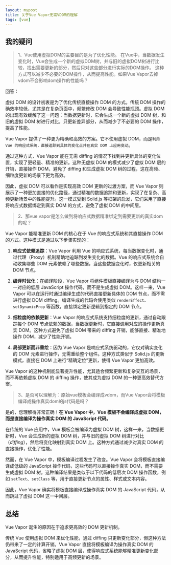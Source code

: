 ```yaml
---
layout: mypost
title: 关于Vue Vapor无需VDOM的理解
tags: [vue]
---
```


## 我的疑问

> 1、Vue使用虚拟DOM的主要目的是为了优化性能。 在Vue中，当数据发生变化时，Vue会生成一个新的虚拟DOM树，并与旧的虚拟DOM树进行比较，找出需要更新的部分，然后只对这些部分进行实际的DOM操作。 这种方式可以减少不必要的DOM操作，从而提高性能。如果Vue Vapor去掉vdom不会影响dom操作的性能吗？

回答：

虚拟 DOM 的设计初衷是为了优化传统直接操作 DOM 的方式。传统 DOM 操作的确效率较低，尤其是在复杂页面中，频繁修改 DOM 会导致性能瓶颈。虚拟 DOM 的出现有效缓解了这一问题：当数据更新时，它会生成一个新的虚拟 DOM 树，和旧的虚拟 DOM 树进行对比，只更新差异部分，从而减少了不必要的 DOM 操作，提高了性能。

Vue Vapor 提供了一种更为精确和高效的方案。它不使用虚拟 DOM，而是`利用 Vue 的响应式系统，直接追踪到具体的变化点并在真实 DOM 上应用变动`。

通过这种方式，Vue Vapor 能在无需 diffing 的情况下找到并更新具体的变化位置，实现了更轻量、精准的更新。这种无虚拟 DOM 的模式减少了虚拟 DOM 层的开销，直接操作 DOM，避免了 diffing 和生成虚拟 DOM 树的过程，这在高频、细粒度更新的场景下更为高效。

因此，虚拟 DOM 可以看作是实现高效 DOM 更新的过渡方案，而 Vue Vapor 则展示了一种更加直接的优化路径，通过精准的数据追踪和更新，实现了在复杂、高频更新场景中的性能提升。这一模式受到 Solid.js 等框架的启发，它们采用了直接将响应式数据绑定到真实 DOM 的方式，避免了虚拟 DOM 的中间层。

> 2、那vue vapor是怎么做到将响应式数据精准绑定到需要更新的真实dom的呢？

Vue Vapor 能精准更新 DOM 的核心在于 Vue 的响应式系统和其直接操作 DOM 的方式。这种模式是通过以下步骤实现的：

1. **响应式依赖追踪**：Vue Vapor 利用 Vue 的响应式系统，每当数据变化时，通过代理（Proxy）机制精确地追踪到发生变化的数据。Vue 的响应式系统会自动收集哪些 DOM 元素依赖了哪些数据，当这些数据变化时，仅更新相关的 DOM 节点。

2. **编译时优化**：在编译阶段，Vue Vapor 将组件模板直接编译为与 DOM 结构一一对应的低层 JavaScript 操作代码，而不是生成虚拟 DOM。这样一来，Vue Vapor 可以在运行时通过编译生成的代码直接更新具体的 DOM 节点，而不需进行虚拟 DOM diffing。编译生成的代码会使用类似 `renderEffect`、`setDynamicProp` 等函数，直接绑定更新逻辑到指定的 DOM 节点。

3. **细粒度的依赖更新**：Vue Vapor 的响应式系统支持细粒度的更新，通过自动跟踪每个 DOM 节点依赖的数据，当数据更新时，它直接调用对应的操作更新真实 DOM。这种方式避免了虚拟 DOM 带来的 diffing 开销，能够直接、精准地操作 DOM，减少了性能开销。

4. **局部更新而非重绘**：因为 Vue Vapor 是响应式系统驱动的，它仅对确实变化的 DOM 元素进行操作，无需重绘整个组件。这种方式类似于 Solid.js 的更新模式，直接在 DOM 上进行“精确定位”更新，使得 Vue Vapor 更加高效。

Vue Vapor 的这种机制能显著提升性能，尤其适合频繁更新和复杂交互的场景，而不再依赖虚拟 DOM 的 diffing 操作，使其成为虚拟 DOM 的一种更高效替代方案。

> 3、是否可以理解为：原始vue模板会编译成vdom，而Vue Vapor会将模板编译成操作真实dom的js代码是吗？

是的，您理解得非常正确！**在 Vue Vapor 中，Vue 模板不会编译成虚拟 DOM，而是直接编译为操作真实 DOM 的 JavaScript 代码。** 

在传统的 Vue 应用中，Vue 模板会被编译为虚拟 DOM 树，这样一来，当数据更新时，Vue 会生成新的虚拟 DOM 树，并与旧的虚拟 DOM 树进行对比（*diffing*），然后将变化映射到真实 DOM 上。这种方式通过减少对真实 DOM 的直接操作，优化了性能。

然而，在 Vue Vapor 中，模板编译过程发生了改变。Vue Vapor 会将模板直接编译成低级的 JavaScript 操作代码，这些代码可以直接操作真实 DOM，而不需要生成虚拟 DOM 树。这种编译结果是类似于以下代码的低层次 DOM 操作函数，例如 `setText`、`setClass` 等，用于直接更新节点的属性、样式或文本内容。

因此，Vue Vapor 确实将模板直接编译成操作真实 DOM 的 JavaScript 代码，从而跳过了虚拟 DOM 这一中间层。

## 总结

Vue Vapor 诞生的原因在于追求更高效的 DOM 更新机制。

传统 Vue 使用虚拟 DOM 来优化性能，通过 diffing 只更新变化部分，但这种方法仍带来了一定的计算开销。Vue Vapor 直接将模板编译为操作真实 DOM 的 JavaScript 代码，省略了虚拟 DOM 层，使得响应式系统能够精准更新变化部分，从而提升性能，特别适用于高频更新的场景。
